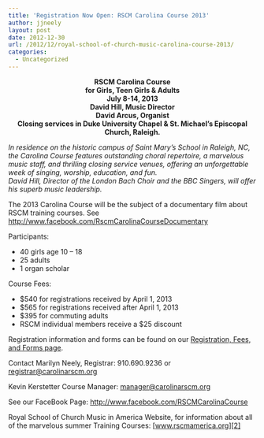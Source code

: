 ```yaml
---
title: 'Registration Now Open: RSCM Carolina Course 2013'
author: jjneely
layout: post
date: 2012-12-30
url: /2012/12/royal-school-of-church-music-carolina-course-2013/
categories:
  - Uncategorized
---
```

<p style="text-align: center;">
  <strong>RSCM Carolina Course</strong><br /> <strong> for Girls, Teen Girls & Adults</strong><br /> <strong> July 8-14, 2013</strong><br /> <strong> David Hill, Music Director</strong><br /> <strong> David Arcus, Organist</strong><br /> <strong> Closing services in Duke University Chapel & St. Michael’s Episcopal Church, Raleigh.</strong>
</p>

*In residence on the historic campus of Saint Mary’s School in Raleigh, NC, the Carolina Course features outstanding choral repertoire, a marvelous music staff, and thrilling closing service venues, offering an unforgettable week of singing, worship, education, and fun.  
David Hill, Director of the London Bach Choir and the BBC Singers, will offer his superb music leadership.*

The 2013 Carolina Course will be the subject of a documentary film about RSCM training courses. See <http://www.facebook.com/RscmCarolinaCourseDocumentary>

Participants:

  * 40 girls age 10 – 18
  * 25 adults
  * 1 organ scholar

Course Fees:

  * $540 for registrations received by April 1, 2013
  * $565 for registrations received after April 1, 2013
  * $395 for commuting adults
  * RSCM individual members receive a $25 discount

Registration information and forms can be found on our [Registration, Fees, and Forms page][1].

Contact Marilyn Neely, Registrar: 910.690.9236 or registrar@carolinarscm.org

Kevin Kerstetter Course Manager: manager@carolinarscm.org

See our FaceBook Page: <http://www.facebook.com/RSCMCarolinaCourse>

Royal School of Church Music in America Website, for information about all of the marvelous summer Training Courses: [www.rscmamerica.org][2]

[1]: http://carolinarscm.org/course-information/registration-and-forms/
[2]: http://www.rscmamerica.org
